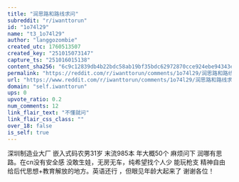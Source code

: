 ```yaml
---
title: "润思路和路线求问"
subreddit: "r/iwanttorun"
id: "1o74l29"
name: "t3_1o74l29"
author: "langgozombie"
created_utc: 1760513507
created_key: "251015073147"
capture_ts: "251016015138"
content_sha256: "6c9c12839db4b22bdc58ab19bf35bdc62972870cce924ebe94343e68f61a2620"
permalink: "https://reddit.com/r/iwanttorun/comments/1o74l29/润思路和路线求问/"
url: "https://www.reddit.com/r/iwanttorun/comments/1o74l29/润思路和路线求问/"
domain: "self.iwanttorun"
ups: 0
upvote_ratio: 0.2
num_comments: 12
link_flair_text: "不懂就问"
link_flair_css_class: ""
over_18: false
is_self: true
---
```


深圳制造业大厂 嵌入式码农男31岁 末流985本 年大概50个 麻烦问下
润哪有思路。在cn没有安全感 没敢生娃，无房无车，纯希望找个人少 能玩枪支
精神自由 给后代思想+教育解放的地方。英语还行 ，但眼见年龄大起来了
谢谢各位！
